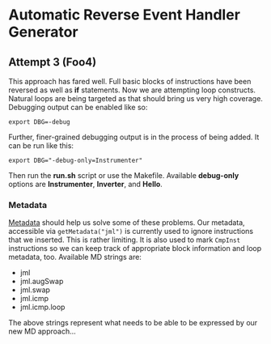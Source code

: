 Automatic Reverse Event Handler Generator
=========================================

Attempt 3 (Foo4)
----------------
This approach has fared well.  Full basic blocks of instructions
have been reversed as well as **if** statements.  Now we are attempting
loop constructs.  Natural loops are being targeted as that should bring
us very high coverage.  Debugging output can be enabled like so:

    export DBG=-debug

Further, finer-grained debugging output is in
the process of being added.  It can be run like this:

    export DBG="-debug-only=Instrumenter"

Then run the **run.sh** script or use the Makefile.  Available
**debug-only** options are **Instrumenter**, **Inverter**, and **Hello**.

### Metadata ###

[Metadata](http://llvm.org/docs/doxygen/html/classllvm_1_1MDNode.html)
should help us solve some of these problems.  Our metadata,
accessible via `getMetadata("jml")` is currently used to ignore
instructions that we inserted.  This is rather limiting.  It is also
used to mark `CmpInst` instructions so we can keep track of appropriate
block information and loop metadata, too.  Available MD strings are:
* jml
* jml.augSwap
* jml.swap
* jml.icmp
* jml.icmp.loop

The above strings represent what needs to be able to be expressed by
our new MD approach...
